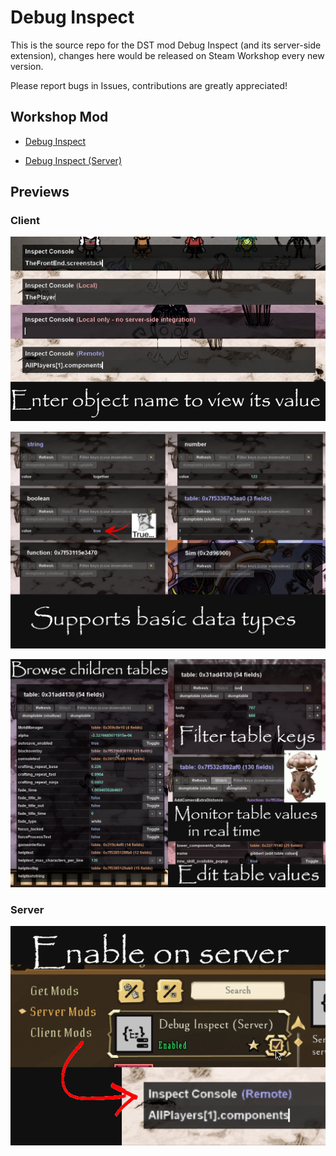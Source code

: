 # Debug Inspect

This is the source repo for the DST mod Debug Inspect (and its server-side extension), changes here would be released on Steam Workshop every new version.

Please report bugs in Issues, contributions are greatly appreciated!

## Workshop Mod

- [Debug Inspect](https://steamcommunity.com/sharedfiles/filedetails/?id=3547304515)

- [Debug Inspect (Server)](https://steamcommunity.com/sharedfiles/filedetails/?id=3547305250)

## Previews

### Client

![](img/preview_1.png)

![](img/preview_2.png)

![](img/preview_3.png)

### Server

![](img/preview_server.png)